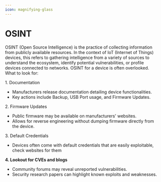```yaml
---
icon: magnifying-glass
---
```


# OSINT

OSINT (Open Source Intelligence) is the practice of collecting information from publicly available resources. In the context of IoT (Internet of Things) devices, this refers to gathering intelligence from a variety of sources to understand the ecosystem, identify potential vulnerabilities, or profile devices connected to networks. OSINT for a device is often overlooked. What to look for:

1\. Documentation

* Manufacturers release documentation detailing device functionalities.
* Key actions include Backup, USB Port usage, and Firmware Updates.

2\. Firmware Updates

* Public firmware may be available on manufacturers' websites.
* Allows for reverse engineering without dumping firmware directly from the device.

3\. Default Credentials

* Devices often come with default credentials that are easily exploitable, check websites for them

**4. Lookout for CVEs and blogs**

* Community forums may reveal unreported vulnerabilities.
* Security research papers can highlight known exploits and weaknesses.

